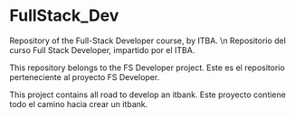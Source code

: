 # FullStack_Dev

Repository of the Full-Stack Developer course, by ITBA. \n
Repositorio del curso Full Stack Developer, impartido por el ITBA.

This repository belongs to the FS Developer project.
Este es el repositorio perteneciente al proyecto FS Developer. 

This project contains all road to develop an itbank.
Este proyecto contiene todo el camino hacia crear un itbank.
